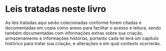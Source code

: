 # Leis tratadas neste livro

As leis tratadas aqui serão colecionadas conforme forem citadas e documentadas em copia como anexo para facilitar o acesso e leitura, sendo também documentadas com informações extras sobre sua criação, armazenamento e informações histórias, portanto cada lei terá um capitulo histórico para tratar sua criação, e alterações e em qual contexto ocorrerão.



